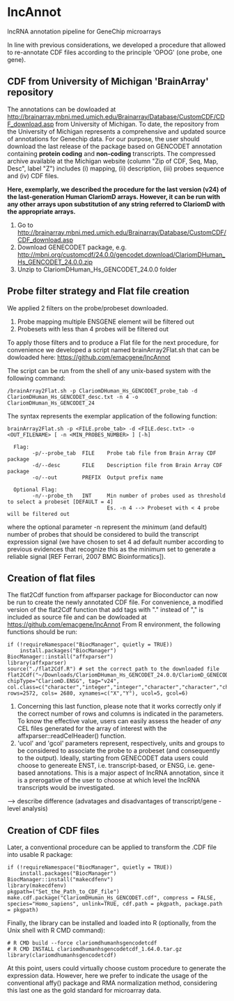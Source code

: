 # lncAnnot

lncRNA annotation pipeline for GeneChip microarrays

In line with previous considerations, we developed a procedure that allowed to re-annotate CDF files according to the principle 'OPOG' (one probe, one gene).

## CDF from University of Michigan 'BrainArray' repository

The annotations can be dowloaded at http://brainarray.mbni.med.umich.edu/Brainarray/Database/CustomCDF/CDF_download.asp from University of Michigan. To date, the repository from the University of Michigan represents a comprehensive and updated source of annotations for Genechip data. For our purpose, the user should download the last release of the package based on GENCODET annotation   containing **protein coding** and **non-coding** transcripts. The compressed archive available at the Michigan website (column "Zip of CDF, Seq, Map, Desc", label "Z") includes (i) mapping, (ii) description, (iii) probes sequence and (iv) CDF files.

**Here, exemplarly, we described the procedure for the last version (v24) of the last-generation Human ClariomD arrays. However, it can be run with any other arrays upon substitution of any string referred to ClariomD with the appropriate arrays.**

1. Go to http://brainarray.mbni.med.umich.edu/Brainarray/Database/CustomCDF/CDF_download.asp
2. Download GENECODET package, e.g. http://mbni.org/customcdf/24.0.0/gencodet.download/ClariomDHuman_Hs_GENCODET_24.0.0.zip
3. Unzip to ClariomDHuman_Hs_GENCODET_24.0.0 folder

## Probe filter strategy and Flat file creation

We applied 2 filters on the probe/probeset downloaded.

1. Probe mapping multiple ENSGENE element will be filtered out
2. Probesets with less than 4 probes will be filtered out

To apply those filters and to produce a Flat file for the next procedure, for convenience we developed a script named brainArray2Flat.sh that can be dowloaded here:
https://github.com/emacgene/lncAnnot

The script can be run from the shell of any unix-based system with the following command:
```
/brainArray2Flat.sh -p ClariomDHuman_Hs_GENCODET_probe_tab -d ClariomDHuman_Hs_GENCODET_desc.txt -n 4 -o ClariomDHuman_Hs_GENCODET_24
```
The syntax represents the exemplar application of the following function:

```
brainArray2Flat.sh -p <FILE.probe_tab> -d <FILE.desc.txt> -o <OUT_FILENAME> [ -n <MIN_PROBES_NUMBER> ] [-h]

  Flag:
        -p/--probe_tab  FILE    Probe tab file from Brain Array CDF package
        -d/--desc       FILE    Description file from Brain Array CDF package
        -o/--out        PREFIX  Output prefix name

  Optional Flag:
        -n/--probe_th   INT     Min number of probes used as threshold to select a probeset [DEFAULT = 4]
                                Es. -n 4 --> Probeset with < 4 probe will be filtered out
```

where the optional parameter -n represent the _minimum_ (and default) number of probes that should be considered to build the transcript expression signal (we have chosen to set 4 ad default number according to previous evidences that recognize this as the minimum set to generate a reliable signal [REF Ferrari, 2007 BMC Bioinformatics]).

## Creation of flat files

The flat2Cdf function from affxparser package for Bioconductor can now be run to create the newly annotated CDF file.
For convenience, a modified version of the flat2Cdf function that add tags with "." instead of "," is included as source file and can be dowloaded at https://github.com/emacgene/lncAnnot
From R environment, the following functions should be run:

```
if (!requireNamespace("BiocManager", quietly = TRUE))
    install.packages("BiocManager")
BiocManager::install("affxparser")
library(affxparser)
source("./flat2Cdf.R") # set the correct path to the downloaded file
flat2Cdf("~/Downloads/ClariomDHuman_Hs_GENCODET_24.0.0/ClariomD_GENECODET.flat", chipType="ClariomD.ENSG", tag="v24", col.class=c("character","integer","integer","character","character","character"), rows=2572, cols= 2680, xynames=c("X","Y"), ucol=5, gcol=6)
```

1. Concerning this last function, please note that it works correctly only if the correct number of rows and columns is indicated in the parameters. To know the effective value, users can easily assess the header of _any_ CEL files generated for the array of interest with the affxparser::readCelHeader() function.
2. 'ucol' and 'gcol' parameters represent, respectively, units and groups to be considered to associate the probe to a probeset (and consequently to the output). Ideally, starting from GENECODET data users could choose to genereate ENST, i.e. transcript-based, or ENSG, i.e. gene-based annotations.
This is a major aspect of lncRNA annotation, since it is a prerogative of the user to choose at which level the lncRNA transcripts would be investigated.

--> describe difference (advatages and disadvantages of transcript/gene -level analysis)

## Creation of CDF files

Later, a conventional procedure can be applied to transform the .CDF file into usable R package:

```
if (!requireNamespace("BiocManager", quietly = TRUE))
    install.packages("BiocManager")
BiocManager::install("makecdfenv")
library(makecdfenv)
pkgpath=("Set_the_Path_to_CDF_file")
make.cdf.package("ClariomDHuman_Hs_GENCODET.cdf", compress = FALSE, species="Homo_sapiens", unlink=TRUE, cdf.path = pkgpath, package.path = pkgpath)
```
Finally, the library can be installed and loaded into R (optionally, from the Unix shell with R CMD command):
```
# R CMD build --force clariomdhumanhsgencodetcdf
# R CMD INSTALL clariomdhumanhsgencodetcdf_1.64.0.tar.gz
library(clariomdhumanhsgencodetcdf)
```

At this point, users could virtually choose custom procedure to generate the expression data. However, here we prefer to indicate the usage of the conventional affy() package and RMA normalization method, considering this last one as the gold standard for microarray data.  

